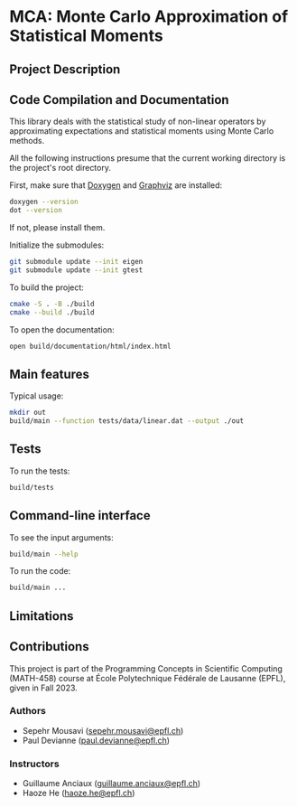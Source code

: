 # MCA: Monte Carlo Approximation of Statistical Moments

## Project Description

<!-- TODO: Mathematical description -->

<!-- TODO: Latex formulae in class documentations can be used -->


## Code Compilation and Documentation

This library deals with the statistical study of non-linear operators by approximating expectations and statistical moments using Monte Carlo methods.

All the following instructions presume that the current working directory is the project's root directory.

First, make sure that [Doxygen](https://www.doxygen.nl/manual/install.html) and [Graphviz](https://graphviz.org/download/) are installed:
```bash
doxygen --version
dot --version
```
If not, please install them.

Initialize the submodules:
```bash
git submodule update --init eigen
git submodule update --init gtest
```

To build the project:
```bash
cmake -S . -B ./build
cmake --build ./build
```

To open the documentation:
```bash
open build/documentation/html/index.html
```

## Main features

Typical usage:
```bash
mkdir out
build/main --function tests/data/linear.dat --output ./out
```

## Tests

To run the tests:
```bash
build/tests
```

<!-- TODO: A table of the implemented tests -->


## Command-line interface

<!-- TODO: A table with the input arguments + descriptions -->

To see the input arguments:
```bash
build/main --help
```

To run the code:
```bash
build/main ...
```

## Limitations

<!-- TODO: Limitations, TODOs, perspectives, etc. -->

## Contributions

This project is part of the Programming Concepts in Scientific Computing (MATH-458) course at École Polytechnique Fédérale de Lausanne (EPFL), given in Fall 2023.

### Authors

- Sepehr Mousavi ([sepehr.mousavi@epfl.ch](mailto:sepehr.mousavi@epfl.ch))
- Paul Devianne ([paul.devianne@epfl.ch](mailto:paul.devianne@epfl.ch))

### Instructors

- Guillaume Anciaux ([guillaume.anciaux@epfl.ch](mailto:guillaume.anciaux@epfl.ch))
- Haoze He ([haoze.he@epfl.ch](mailto:haoze.he@epfl.ch))
